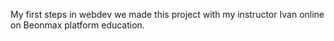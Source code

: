 My first steps in webdev we made this project with my instructor Ivan online on Beonmax platform education.

